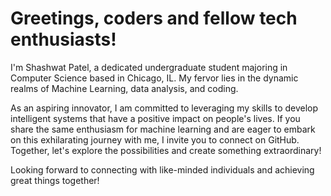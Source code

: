 # Greetings, coders and fellow tech enthusiasts!

I'm Shashwat Patel, a dedicated undergraduate student majoring in Computer Science based in Chicago, IL. My fervor lies in the dynamic realms of Machine Learning, data analysis, and coding.

As an aspiring innovator, I am committed to leveraging my skills to develop intelligent systems that have a positive impact on people's lives. If you share the same enthusiasm for machine learning and are eager to embark on this exhilarating journey with me, I invite you to connect on GitHub. Together, let's explore the possibilities and create something extraordinary!

Looking forward to connecting with like-minded individuals and achieving great things together!
